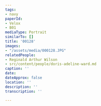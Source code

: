 ```yaml
---
tags:
- navy
paperId:
- Velox
- B01
mediaType: Portrait
similarTo: []
title: '00128'
images:
- "/assets/media/000128.JPG"
relatedPeople:
- Reginald Arthur Wilson
- src/content/people/doris-adeline-ward.md
caption: ''
date: 
dateApprox: false
location: ''
description: ''
transcription: ''

---
```

